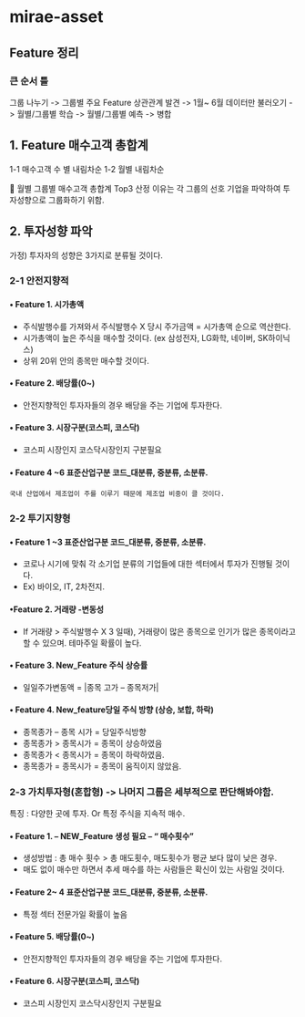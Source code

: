 # mirae-asset


## Feature 정리


### 큰 순서 틀

그룹 나누기 -> 그룹별 주요 Feature 상관관계 발견 -> 1월~ 6월 데이터만 불러오기 -> 월별/그룹별 학습 -> 월별/그룹별 예측 -> 병합



## 1.	Feature 매수고객 총합계

1-1	 매수고객 수 별 내림차순
1-2	 월별 내림차순

 월별 그룹별 매수고객 총합계 Top3 산정 이유는 각 그룹의 선호 기업을 파악하여 투자성향으로 그룹화하기 위함.



## 2.	투자성향 파악

가정) 투자자의 성향은 3가지로 분류될 것이다.


### 2-1	 안전지향적

#### • Feature  1. 시가총액

-	주식발행수를 가져와서 주식발행수 X 당시 주가금액 = 시가총액 순으로 역산한다.
-	시가총액이 높은 주식을 매수할 것이다. (ex 삼성전자, LG화학, 네이버, SK하이닉스)
-	상위 20위 안의 종목만 매수할 것이다.

#### • Feature  2. 배당률(0~)
	
-	안전지향적인 투자자들의 경우 배당을 주는 기업에 투자한다.

#### • Feature  3. 시장구분(코스피, 코스닥)

-	코스피 시장인지 코스닥시장인지 구분필요

#### • Feature  4 ~6 표준산업구분 코드_대분류, 중분류, 소분류.
	
	국내 산업에서 제조업이 주를 이루기 때문에 제조업 비중이 클 것이다.



### 2-2	투기지향형

#### • Feature  1 ~3 표준산업구분 코드_대분류, 중분류, 소분류.

-	코로나 시기에 맞춰 각 소기업 분류의 기업들에 대한 섹터에서 투자가 진행될 것이다.
-	Ex) 바이오, IT, 2차전지.

#### •Feature  2. 거래량 -변동성

-	If 거래량 > 주식발행수 X 3 일때), 거래량이 많은 종목으로 인기가 많은 종목이라고 할 수 있으며. 테마주일 확률이 높다.
	

#### • Feature  3. New_Feature 주식 상승률

-	일일주가변동액 = |종목 고가 – 종목저가| 

#### • Feature 4.  New_feature당일 주식 방향 (상승, 보합, 하락)

-	종목종가 – 종목 시가 = 당일주식방향
-	종목종가 > 종목시가  = 종목이 상승하였음
-	종목종가 < 종목시가 = 종목이 하락하였음.
-	종목종가 = 종목시가 = 종목이 움직이지 않았음.

	

### 2-3	가치투자형(혼합형) -> 나머지 그룹은 세부적으로 판단해봐야함.

 특징 : 다양한 곳에 투자. Or 특정 주식을 지속적 매수.

#### • Feature  1. – NEW_Feature 생성 필요 – “ 매수횟수”
	
-	생성방법 : 총 매수 횟수 > 총 매도횟수,  매도횟수가 평균 보다 많이 낮은 경우.
-	매도 없이 매수만 하면서 추세 매수를 하는 사람들은 확신이 있는 사람일 것이다.

#### • Feature 2~ 4 표준산업구분 코드_대분류, 중분류, 소분류.
-	특정 섹터 전문가일 확률이 높음

#### • Feature  5. 배당률(0~)
	
-	안전지향적인 투자자들의 경우 배당을 주는 기업에 투자한다.

#### • Feature  6. 시장구분(코스피, 코스닥)

-	코스피 시장인지 코스닥시장인지 구분필요


